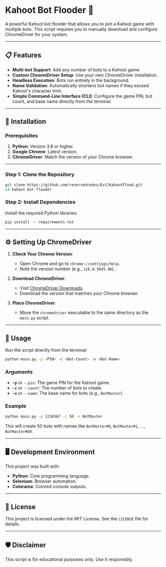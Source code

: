 # Kahoot Bot Flooder 🎉

A powerful Kahoot bot flooder that allows you to join a Kahoot game with multiple bots. This script requires you to manually download and configure ChromeDriver for your system.

---

## 📋 Features

- **Multi-bot Support**: Add any number of bots to a Kahoot game.
- **Custom ChromeDriver Setup**: Use your own ChromeDriver installation.
- **Headless Execution**: Bots run entirely in the background.
- **Name Validation**: Automatically shortens bot names if they exceed Kahoot's character limit.
- **Simple Command-Line Interface (CLI)**: Configure the game PIN, bot count, and base name directly from the terminal.

---

## 🚀 Installation

### Prerequisites

1. **Python**: Version 3.8 or higher.
2. **Google Chrome**: Latest version.
3. **ChromeDriver**: Match the version of your Chrome browser.

---

### Step 1: Clone the Repository

```bash
git clone https://github.com/reversedcodes/EvilKahootFlood.git
cd kahoot-bot-flooder
```

### Step 2: Install Dependencies

Install the required Python libraries:
```bash
pip install -r requirements.txt
```

---

## ⚙️ Setting Up ChromeDriver

1. **Check Your Chrome Version**:
   - Open Chrome and go to `chrome://settings/help`.
   - Note the version number (e.g., `116.0.5845.96`).

2. **Download ChromeDriver**:
   - Visit [ChromeDriver Downloads](https://chromedriver.chromium.org/downloads).
   - Download the version that matches your Chrome browser.

3. **Place ChromeDriver**:
   - Move the `chromedriver` executable to the same directory as the `main.py` script.

---

## 🔧 Usage

Run the script directly from the terminal:

```bash
python main.py -p <PIN> -c <Bot-Count> -n <Bot-Name>
```

### Arguments

- **`-p`** or `--pin`: The game PIN for the Kahoot game.
- **`-c`** or `--count`: The number of bots to create.
- **`-n`** or `--name`: The base name for bots (e.g., `BotMaster`).

### Example

```bash
python main.py -p 1234567 -c 50 -n BotMaster
```

This will create 50 bots with names like `BotMaster#0`, `BotMaster#1`, ..., `BotMaster#49`.

---

## 🖥️ Development Environment

This project was built with:

- **Python**: Core programming language.
- **Selenium**: Browser automation.
- **Colorama**: Colored console outputs.

---

## 📜 License

This project is licensed under the MIT License. See the `LICENSE` file for details.

---

## 🛡️ Disclaimer

This script is for educational purposes only. Use it responsibly.